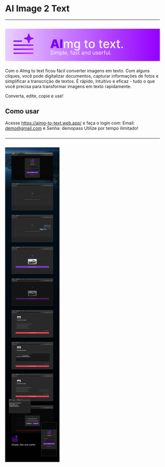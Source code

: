 # AI Image 2 Text

---
![](https://github.com/Peixekru/aimg_to_txt_web/blob/main/_info/AImg_to_txt_header.png)
---

Com o AImg to text ficou fácil converter imagens em texto. Com alguns cliques, você pode digitalizar documentos, capturar informações de fotos e simplificar a transcrição de textos. É rápido, intuitivo e eficaz - tudo o que você precisa para transformar imagens em texto rapidamente.

Converta, edite, copie e use!

## Como usar

Acesse https://aimg-to-text.web.app/ e faça o login com: Email: demo@gmail.com e Senha: demopass
Utilize por tempo ilimitado!


#####
---
![](https://github.com/Peixekru/aimg_to_txt_web/blob/main/_info/AImg_to_txt.png)
---
